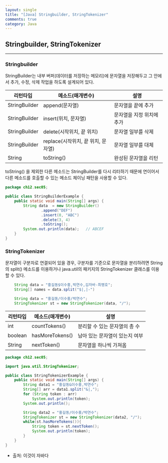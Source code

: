 ```yaml
---
layout: single
title: "[Java] Stringbuilder, StringTokenizer"
comments: true
category: Java
---
```


## Stringbuilder, StringTokenizer

---

### Stringbuilder

StringBuilder는 내부 버퍼(데이터를 저장하는 메모리)에 문자열을 저장해두고 그 안에서 추가, 수정, 삭제 작업을 하도록 설계되어 있다.
<br>

| 리턴타입      | 메소드(매개변수)                | 설명         |
|-----------|--------------------------|------------|
| StringBuilder | append(문자열)              | 문자열을 끝에 추가 |
| StringBuilder | insert(위치, 문자열)          | 문자열을 지정 위치에 추가           |
| StringBuilder | delete(시작위치, 끝 위치)       | 문자열 일부를 삭제           |
| StringBuilder | replace(시작위치, 끝 위치, 문자열) | 문자열 일부를 대체           |
| String    | toString()               | 완성된 문자열을 리턴           |
 
toString() 을 제외한 다른 메소드는 StringBuilder를 다시 리터하기 때문에 연이어서 다른 메소드를 호출할 수 있는 메소드 체이닝 패턴을 사용할 수 있다.
```java
package ch12.sec05;

public class StringBuilderExample {
    public static void main(String[] args) {
        String data  = new StringBuilder()
                .append("DEF")
                .insert(0, "ABC")
                .delete(3, 4)
                .toString();
        System.out.println(data);   // ABCEF
    }
}

```

### StringTokenizer
문자열이 구분자로 연결되어 있을 경우, 구분자를 기준으로 문자열을 분리하려면 String의 split() 메소드를 이용하거나 java.util의 패키지의 StringTokenizer 클래스를 이용할 수 있다.

```java
    String data = "홍길동$이수홍,박연수,김자바-최명호";
    String[] names = data.split("$|,|-")

    String data = "홍길동/이수홍/박연수";
    StringTokenizer st = new StringTokenizer(data, "/");
```

| 리턴타입    | 메소드(매개변수)       | 설명              |
|---------|-----------------|-----------------|
| int     | countTokens()  | 분리할 수 있는 문자열의 총 수 |
| boolean | hasMoreTokens() | 남아 있는 문자열이 있는지 여부 |
| String  | nextToken()     | 문자열을 하나씩 가져옴     |


```java
package ch12.sec05;

import java.util.StringTokenizer;

public class StringTokenizerExample {
    public static void main(String[] args) {
        String data1 = "홍길동&이수홍,박연수";
        String[] arr = data1.split("&|,");
        for (String token : arr)
            System.out.println(token);
        System.out.println();

        String data2 = "홍길동/이수홍/박연수";
        StringTokenizer st = new StringTokenizer(data2, "/");
        while(st.hasMoreTokens()){
            String token = st.nextToken();
            System.out.println(token);
        }
    }
}

```

* 출처: 이것이 자바다

